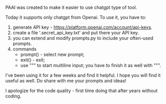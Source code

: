 PAAI was created to make it easier to use chatgpt type of tool.

Today it supports only chatgpt from Openai.
To use it, you have to: 
1. generate API key - https://platform.openai.com/account/api-keys.
2. create a file '.secret_api_key.txt' and put there your API key.
3. you can extend and modify prompts.py to include your often-used prompts.
4. commands
    - prompt() - select new prompt;
    - exit() - exit;
    - use """ to start multiline input; you have to finish it as well with """.


I've been using it for a few weeks and find it helpful. I hope you will find it useful as well.
Do share with me your prompts and ideas!

I apologize for the code quality - first time doing that after years without coding.

